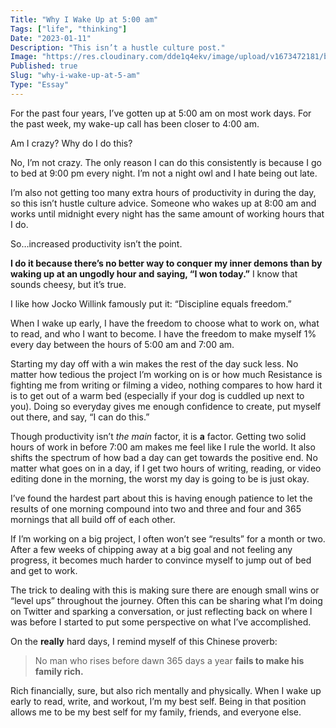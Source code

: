 ```yaml
---
Title: "Why I Wake Up at 5:00 am"
Tags: ["life", "thinking"]
Date: "2023-01-11"
Description: "This isn’t a hustle culture post."
Image: "https://res.cloudinary.com/dde1q4ekv/image/upload/v1673472181/blog_OG_image_xtzewb.png"
Published: true
Slug: "why-i-wake-up-at-5-am"
Type: "Essay"
---
```

For the past four years, I’ve gotten up at 5:00 am on most work days. For the past week, my wake-up call has been closer to 4:00 am.

Am I crazy? Why do I do this?

No, I’m not crazy. The only reason I can do this consistently is because I go to bed at 9:00 pm every night. I’m not a night owl and I hate being out late.

I’m also not getting too many extra hours of productivity in during the day, so this isn’t hustle culture advice. Someone who wakes up at 8:00 am and works until midnight every night has the same amount of working hours that I do.

So…increased productivity isn’t the point.

**I do it because there’s no better way to conquer my inner demons than by waking up at an ungodly hour and saying, “I won today.”** I know that sounds cheesy, but it’s true.

I like how Jocko Willink famously put it: “Discipline equals freedom.”

When I wake up early, I have the freedom to choose what to work on, what to read, and who I want to become. I have the freedom to make myself 1% every day between the hours of 5:00 am and 7:00 am.

Starting my day off with a win makes the rest of the day suck less. No matter how tedious the project I’m working on is or how much Resistance is fighting me from writing or filming a video, nothing compares to how hard it is to get out of a warm bed (especially if your dog is cuddled up next to you). Doing so everyday gives me enough confidence to create, put myself out there, and say, “I can do this.”

Though productivity isn’t *the main* factor, it is **a** factor. Getting two solid hours of work in before 7:00 am makes me feel like I rule the world. It also shifts the spectrum of how bad a day can get towards the positive end. No matter what goes on in a day, if I get two hours of writing, reading, or video editing done in the morning, the worst my day is going to be is just okay.

I’ve found the hardest part about this is having enough patience to let the results of one morning compound into two and three and four and 365 mornings that all build off of each other.

If I’m working on a big project, I often won’t see “results” for a month or two. After a few weeks of chipping away at a big goal and not feeling any progress, it becomes much harder to convince myself to jump out of bed and get to work.

The trick to dealing with this is making sure there are enough small wins or “level ups” throughout the journey. Often this can be sharing what I’m doing on Twitter and sparking a conversation, or just reflecting back on where I was before I started to put some perspective on what I’ve accomplished.

On the ******really****** hard days, I remind myself of this Chinese proverb:

> No man who rises before dawn 365 days a year **fails to make his family rich.**
>

Rich financially, sure, but also rich mentally and physically. When I wake up early to read, write, and workout, I’m my best self. Being in that position allows me to be my best self for my family, friends, and everyone else.
